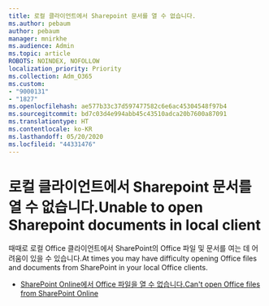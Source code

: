 ```yaml
---
title: 로컬 클라이언트에서 Sharepoint 문서를 열 수 없습니다.
ms.author: pebaum
author: pebaum
manager: mnirkhe
ms.audience: Admin
ms.topic: article
ROBOTS: NOINDEX, NOFOLLOW
localization_priority: Priority
ms.collection: Adm_O365
ms.custom:
- "9000131"
- "1827"
ms.openlocfilehash: ae577b33c37d597477582c6e6ac45304548f97b4
ms.sourcegitcommit: bd7c03d4e994abb45c43510adca20b7600a87091
ms.translationtype: HT
ms.contentlocale: ko-KR
ms.lasthandoff: 05/20/2020
ms.locfileid: "44331476"
---
```

# <a name="unable-to-open-sharepoint-documents-in-local-client"></a><span data-ttu-id="013a0-102">로컬 클라이언트에서 Sharepoint 문서를 열 수 없습니다.</span><span class="sxs-lookup"><span data-stu-id="013a0-102">Unable to open Sharepoint documents in local client</span></span>

<span data-ttu-id="013a0-103">때때로 로컬 Office 클라이언트에서 SharePoint의 Office 파일 및 문서를 여는 데 어려움이 있을 수 있습니다.</span><span class="sxs-lookup"><span data-stu-id="013a0-103">At times you may have difficulty opening Office files and documents from SharePoint in your local Office clients.</span></span>
- [<span data-ttu-id="013a0-104">SharePoint Online에서 Office 파일을 열 수 없습니다.</span><span class="sxs-lookup"><span data-stu-id="013a0-104">Can't open Office files from SharePoint Online</span></span>](https://docs.microsoft.com/sharepoint/troubleshoot/administration/cant-open-office-files)
